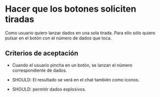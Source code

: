 # Hacer que los botones soliciten tiradas

Como usuario quiero lanzar dados en una sola tirada. Para ello sólo quiero pulsar en el botón con el número de dados que toca.

## Criterios de aceptación

* Cuando el usuario pincha en un botón, se lanzan el número correspondiente de dados.

* SHOULD: El resultado se verá en el chat también como iconos.

* SHOULD: permitir dados explosivos.

